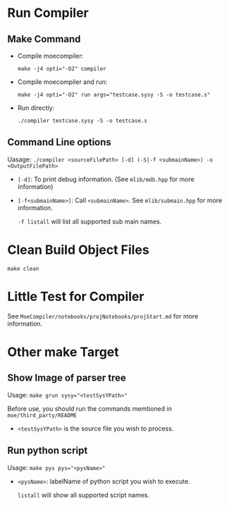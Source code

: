 # Run Compiler

## Make Command

* Compile moecompiler:

    `make -j4 opti="-O2" compiler`

* Compile moecompiler and run:

    `make -j4 opti="-O2" run args="testcase.sysy -S -o testcase.s"`

* Run directly:

    `./compiler testcase.sysy -S -o testcase.s`



## Command Line options

Uasage: `./compiler <sourceFilePath> [-d] (-S|-f <submainName>) -o <OutputFilePath>`

* `[-d]`: To print debug information. (See `mlib/mdb.hpp` for more information)

* `[-f<submainName>]`: Call `<submainName>`. See `mlib/submain.hpp` for more information.

    `-f listall` will list all supported sub main names.



# Clean Build Object Files

`make clean`



# Little Test for Compiler

See `MoeCompiler/notebooks/projNotebooks/projStart.md` for more information.



# Other make Target

## Show Image of parser tree

Usage: `make grun sysy="<testSysYPath>"`

Before use, you should run the commands memtioned in `moe/third_party/README`

* `<testSysYPath>` is the source file you wish to process.



## Run python script

Usage: `make pys pys="<pysName>"`

* `<pysName>`: labelName of python script you wish to execute.

    `listall` will show all supported script names.
